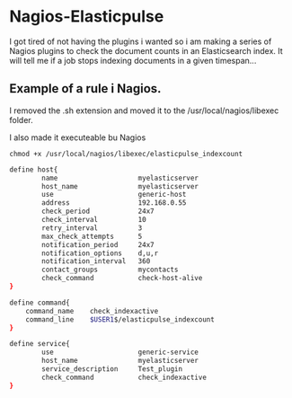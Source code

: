 # Nagios-Elasticpulse
I got tired of not having the plugins i wanted so i am making a series of Nagios plugins to check the document counts in an Elasticsearch index. It will tell me if a job stops indexing documents in a given timespan...

## Example of a rule i Nagios.
I removed the .sh extension and moved it to the /usr/local/nagios/libexec folder.

I also made it executeable bu Nagios

`chmod +x /usr/local/nagios/libexec/elasticpulse_indexcount`

```sh
define host{
        name                    myelasticserver
        host_name               myelasticserver
        use                     generic-host
        address                 192.168.0.55
        check_period            24x7
        check_interval          10
        retry_interval          3
        max_check_attempts      5
        notification_period     24x7
        notification_options    d,u,r
        notification_interval   360
        contact_groups          mycontacts
        check_command           check-host-alive
}

define command{
    command_name    check_indexactive
    command_line    $USER1$/elasticpulse_indexcount
}

define service{
        use                     generic-service
        host_name               myelasticserver
        service_description     Test_plugin
        check_command           check_indexactive
}
```
